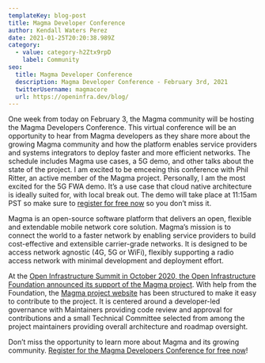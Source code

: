 ```yaml
---
templateKey: blog-post
title: Magma Developer Conference
author: Kendall Waters Perez
date: 2021-01-25T20:20:38.989Z
category:
  - value: category-h2Ztx9rpD
    label: Community
seo:
  title: Magma Developer Conference
  description: Magma Developer Conference - February 3rd, 2021
  twitterUsername: magmacore
  url: https://openinfra.dev/blog/
---
```

One week from today on February 3, the Magma community will be hosting the Magma Developers Conference. This virtual conference will be an opportunity to hear from Magma developers as they share more about the growing Magma community and how the platform enables service providers and systems integrators to deploy faster and more efficient networks. The schedule includes Magma use cases, a 5G demo, and other talks about the state of the project.  I am excited to be emceeing this conference with Phil Ritter, an active member of the Magma project. Personally, I am the most excited for the 5G FWA demo. It’s a use case that cloud native architecture is ideally suited for, with local break out. The demo will take place at 11:15am PST so make sure to [register for free now](https://magmadevelopersconference.splashthat.com/) so you don’t miss it.

Magma is an open-source software platform that delivers an open, flexible and extendable mobile network core solution. Magma’s mission is to connect the world to a faster network by enabling service providers to build cost-effective and extensible carrier-grade networks.  It is designed to be access network agnostic (4G, 5G or WiFi), flexibly supporting a radio access network with minimal development and deployment effort.

At the [Open Infrastructure Summit in October 2020, the Open Infrastructure Foundation announced its support of the Magma project](https://youtu.be/wNNOFfDBB0o). With help from the Foundation, the [Magma project website](http://magmacore.org) has been structured to make it easy to contribute to the project. It is centered around a developer-led governance with Maintainers providing code review and approval for contributions and a small Technical Committee selected from among the project maintainers providing overall architecture and roadmap oversight.

Don’t miss the opportunity to learn more about Magma and its growing community. [Register for the Magma Developers Conference for free now](https://magmadevelopersconference.splashthat.com/)!